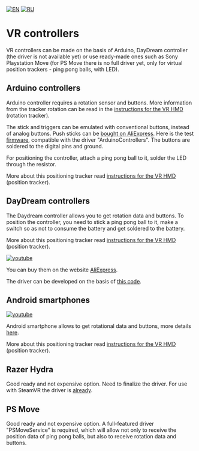 ﻿[![EN](https://user-images.githubusercontent.com/9499881/33184537-7be87e86-d096-11e7-89bb-f3286f752bc6.png)](https://github.com/TrueOpenVR/TrueOpenVR-DIY/blob/master/Controllers/Controllers.md) 
[![RU](https://user-images.githubusercontent.com/9499881/27683795-5b0fbac6-5cd8-11e7-929c-057833e01fb1.png)](https://github.com/TrueOpenVR/TrueOpenVR-DIY/blob/master/Controllers/Controllers.RU.md) 
# VR controllers
VR controllers can be made on the basis of Arduino, DayDream controller (the driver is not available yet) or use ready-made ones such as Sony Playstation Move (for PS Move there is no full driver yet, only for virtual position trackers - ping pong balls, with LED).

## Arduino controllers
Arduino controller requires a rotation sensor and buttons. More information from the tracker rotation can be read in the [instructions for the VR HMD](https://github.com/TrueOpenVR/TrueOpenVR-DIY/blob/master/HMD/HMD.md) (rotation tracker).

The stick and triggers can be emulated with conventional buttons, instead of analog buttons. Push sticks can be [bought on AliExpress](http://ali.pub/2zbur8). Here is the test [firmware](https://github.com/TrueOpenVR/TrueOpenVR-DIY/blob/master/Controllers/Arduino/Controller.ino), compatible with the driver "ArduinoControllers". The buttons are soldered to the digital pins and ground.

For positioning the controller, attach a ping pong ball to it, solder the LED through the resistor. 

More about this positioning tracker read [instructions for the VR HMD](https://github.com/TrueOpenVR/TrueOpenVR-DIY/blob/master/HMD/HMD.md) (position tracker).

## DayDream controllers
The Daydream controller allows you to get rotation data and buttons. To position the controller, you need to stick a ping pong ball to it, make a switch so as not to consume the battery and get soldered to the battery. 

More about this positioning tracker read [instructions for the VR HMD](https://github.com/TrueOpenVR/TrueOpenVR-DIY/blob/master/HMD/HMD.md) (position tracker).

[![youtube](https://user-images.githubusercontent.com/9499881/44265935-ae8b4b00-a239-11e8-85fa-006f29f58c82.gif)](https://youtu.be/jtABXvqChHU)

You can buy them on the website [AliExpress](http://ali.pub/2ph4hr). 

The driver can be developed on the basis of [this code](https://github.com/gb2111/Access-GearVR-Controller-from-PC).

## Android smartphones
[![youtube](https://user-images.githubusercontent.com/9499881/44266133-7b958700-a23a-11e8-98bb-af64a35c7ecb.gif)](https://youtu.be/4V1yee-_5PA)

Android smartphone allows to get rotational data and buttons, more details [here](https://github.com/TrueOpenVR/TrueOpenVR-Drivers/tree/master/C%2B%2B/AndroidControllers). 

More about this positioning tracker read [instructions for the VR HMD](https://github.com/TrueOpenVR/TrueOpenVR-DIY/blob/master/HMD/HMD.md) (position tracker).

## Razer Hydra
Good ready and not expensive option. Need to finalize the driver. For use with SteamVR the driver is [already](https://store.steampowered.com/app/491380/SteamVR_Driver_for_Razer_Hydra/).

## PS Move
Good ready and not expensive option. A full-featured driver "PSMoveService" is required, which will allow not only to receive the position data of ping pong balls, but also to receive rotation data and buttons.
